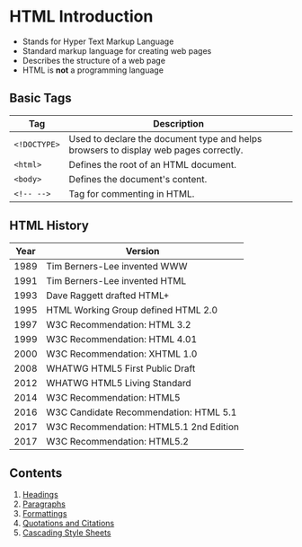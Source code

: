 # HTML Introduction
- Stands for Hyper Text Markup Language
- Standard markup language for creating web pages
- Describes the structure of a web page
- HTML is **not** a programming language

## Basic Tags
| Tag | Description |
| --- | --- |
| `<!DOCTYPE>` | Used to declare the document type and helps browsers to display web pages correctly. |
| `<html>` | Defines the root of an HTML document. |
| `<body>` | Defines the document's content. |
| `<!-- -->` | Tag for commenting in HTML. |

## HTML History
| Year | Version |
| --- | --- |
| 1989 | Tim Berners-Lee invented WWW |
| 1991 | Tim Berners-Lee invented HTML |
| 1993 | Dave Raggett drafted HTML+ |
| 1995 | HTML Working Group defined HTML 2.0 |
| 1997 | W3C Recommendation: HTML 3.2 |
| 1999 | W3C Recommendation: HTML 4.01 |
| 2000 | W3C Recommendation: XHTML 1.0 |
| 2008 | WHATWG HTML5 First Public Draft |
| 2012 | WHATWG HTML5 Living Standard |
| 2014 | W3C Recommendation: HTML5 |
| 2016 | W3C Candidate Recommendation: HTML 5.1 |
| 2017 | W3C Recommendation: HTML5.1 2nd Edition |
| 2017 | W3C Recommendation: HTML5.2 |


## Contents
1. [Headings](./02-headings.md)
2. [Paragraphs](./03-paragraphs.md)
3. [Formattings](./04-formattings.md)
4. [Quotations and Citations](05-quotations.md)
5. [Cascading Style Sheets](06-css.md)
